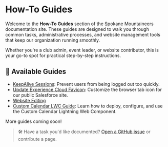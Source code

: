 # How-To Guides

Welcome to the **How-To Guides** section of the Spokane Mountaineers documentation site. These guides are designed to walk you through common tasks, administrative processes, and website management tools that keep our organization running smoothly.

Whether you're a club admin, event leader, or website contributor, this is your go-to spot for practical step-by-step instructions.

## 📘 Available Guides

- [KeepAlive Sessions](keepalive-sessions.md): Prevent users from being logged out too quickly.
- [Update Experience Cloud Favicon](update-experience-cloud-favicon.md): Customize the browser tab icon for our public Salesforce site.
- [Website Editing](website-editing.md)
- [Custom Calendar LWC Guide](custom-calendar-lwc.md): Learn how to deploy, configure, and use the Custom Calendar Lightning Web Component.

More guides coming soon!

> 🛠 Have a task you'd like documented? [Open a GitHub issue](https://github.com/jasonkradams/smi/issues/new) or contribute a page.
